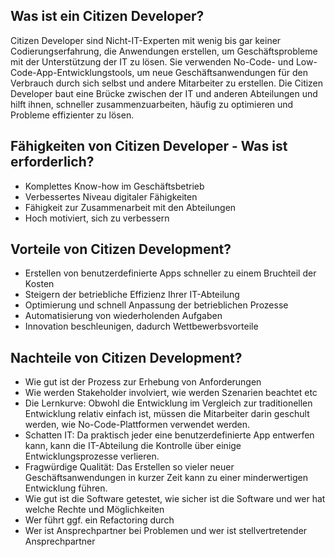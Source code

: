 ## Was ist ein Citizen Developer?
Citizen Developer sind Nicht-IT-Experten mit wenig bis gar keiner Codierungserfahrung, 
die Anwendungen erstellen, um Geschäftsprobleme mit der Unterstützung der IT zu lösen. 
Sie verwenden No-Code- und Low-Code-App-Entwicklungstools, um neue Geschäftsanwendungen 
für den Verbrauch durch sich selbst und andere Mitarbeiter zu erstellen.
Die Citizen Developer baut eine Brücke zwischen der IT und anderen Abteilungen 
und hilft ihnen, schneller zusammenzuarbeiten, häufig zu optimieren und Probleme 
effizienter zu lösen.

## Fähigkeiten von Citizen Developer - Was ist erforderlich?
- Komplettes Know-how im Geschäftsbetrieb
- Verbessertes Niveau digitaler Fähigkeiten
- Fähigkeit zur Zusammenarbeit mit den Abteilungen
- Hoch motiviert, sich zu verbessern   
  
## Vorteile von Citizen Development?
- Erstellen von benutzerdefinierte Apps schneller zu einem Bruchteil der Kosten
- Steigern der betriebliche Effizienz Ihrer IT-Abteilung
- Optimierung und schnell Anpassung der betrieblichen Prozesse
- Automatisierung von wiederholenden Aufgaben
- Innovation beschleunigen, dadurch Wettbewerbsvorteile 

## Nachteile von Citizen Development?
- Wie gut ist der Prozess zur Erhebung von Anforderungen 
- Wie werden Stakeholder involviert, wie werden Szenarien beachtet etc
- Die Lernkurve: Obwohl die Entwicklung im Vergleich zur traditionellen Entwicklung relativ einfach ist, 
  müssen die Mitarbeiter darin geschult werden, wie No-Code-Plattformen verwendet werden.
- Schatten IT: Da praktisch jeder eine benutzerdefinierte App entwerfen kann, kann die IT-Abteilung 
  die Kontrolle über einige Entwicklungsprozesse verlieren.
- Fragwürdige Qualität: Das Erstellen so vieler neuer Geschäftsanwendungen in kurzer Zeit 
  kann zu einer minderwertigen Entwicklung führen.
- Wie gut ist die Software getestet, wie sicher ist die Software und wer hat welche Rechte und Möglichkeiten
- Wer führt ggf. ein Refactoring durch
- Wer ist Ansprechpartner bei Problemen und wer ist stellvertretender Ansprechpartner
